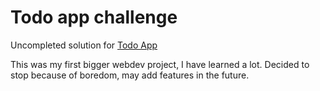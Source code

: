 # Todo app challenge

Uncompleted solution for [Todo App](https://www.frontendmentor.io/challenges/todo-app-Su1_KokOW)

This was my first bigger webdev project, I have learned a lot.
Decided to stop because of boredom, may add features in the future.